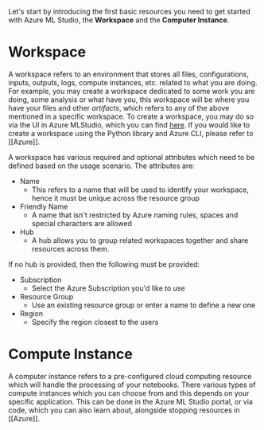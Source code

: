 Let's start by introducing the first basic resources you need to get started with Azure ML Studio, the **Workspace** and the **Computer Instance**.

# Workspace

A workspace refers to an environment that stores all files, configurations, inputs, outputs, logs, compute instances, etc. related to what you are doing. For example, you may create a workspace dedicated to some work you are doing, some analysis or what have you, this workspace will be where you have your files and other *artifacts*, which refers to any of the above mentioned in a specific workspace. To create a workspace, you may do so via the UI in Azure MLStudio, which you can find [here](https://learn.microsoft.com/en-us/azure/machine-learning/quickstart-create-resources?view=azureml-api-2&wt.mc_id=acom_machinelearningmlcreateworkspace_webpage_gdc#create-the-workspace). If you would like to create a workspace using the Python library and Azure CLI, please refer to [[Azure]]. 

A workspace has various required and optional attributes which need to be defined based on the usage scenario. The attributes are:

* Name
	* This refers to a name that will be used to identify your workspace, hence it must be unique across the resource group
* Friendly Name
	* A name that isn't restricted by Azure naming rules, spaces and special characters are allowed
* Hub
	* A hub allows you to group related workspaces together and share resources across them.

If no hub is provided, then the following must be provided:

* Subscription
	* Select the Azure Subscription you'd like to use
* Resource Group
	* Use an existing resource group or enter a name to define a new one
* Region
	* Specify the region closest to the users

# Compute Instance

A computer instance refers to a pre-configured cloud computing resource which will handle the processing of your notebooks. There various types of compute instances which you can choose from and this depends on your specific application. This can be done in the Azure ML Studio portal, or via code, which you can also learn about, alongside stopping resources in [[Azure]].